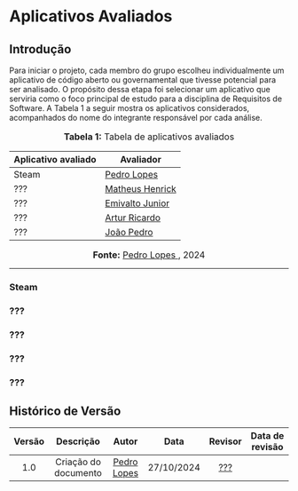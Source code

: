 # Aplicativos Avaliados

## Introdução

Para iniciar o projeto, cada membro do grupo escolheu individualmente um aplicativo de código aberto ou governamental que tivesse potencial para ser analisado. O propósito dessa etapa foi selecionar um aplicativo que serviria como o foco principal de estudo para a disciplina de Requisitos de Software. A Tabela 1 a seguir mostra os aplicativos considerados, acompanhados do nome do integrante responsável por cada análise.


<div align="center">
<font size="3"><p style="text-align: center"><b>Tabela 1:</b> Tabela de aplicativos avaliados</p></font>
  
<table>
  <thead>
    <tr>
      <th>Aplicativo avaliado</th>
      <th>Avaliador</th>
    </tr>
  </thead>
  <tbody>
    <tr>
      <td> Steam</td>
      <td><a href="https://github.com/pLopess">Pedro Lopes</a></td>
    </tr>
    <tr>
      <td>???</td>
      <td><a href="https://github.com/MatheusHenrickSantos">Matheus Henrick</a></td>
    </tr>
    <tr>
      <td>???</td>
      <td><a href="https://github.com/EmivaltoJrr ">Emivalto Junior</a></td>
    </tr>
    <tr>
      <td>???</td>
      <td><a href="https://github.com/algorithmorphic">Artur Ricardo</a></td>
    </tr>
    <tr>
      <td>???</td>
      <td><a href="https://github.com/JoosPerro">João Pedro</a></td>
    </tr>
  </tbody>
</table>

<font size="3"><p style="text-align: center"><b>Fonte:</b> <a href="https://github.com/pLopess">Pedro Lopes </a>, 2024</p></font>
</div>

---

### Steam

### ???

### ???

### ???

### ???

## Histórico de Versão

<center>


| Versão |          Descrição              |     Autor      |      Data      |   Revisor     |    Data de revisão    |  
|:------:|:-------------------------------:|:--------------:|:--------------:|:-------------:|:---------------------:|
|  1.0   | Criação do documento |  [Pedro Lopes](https://github.com/pLopess) | 27/10/2024   | [???]() ||

</center>